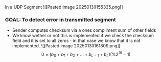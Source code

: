 In a UDP Segment
![[Pasted image 20250130155335.png]]

### GOAL: To detect error in transmitted segment
- Sender computes checksum via a ones compliment sum of other fields
- We know wether or not this is implemented if we check the checksum field and it is set to all zeros - in that case we know that it is not implemented.
![[Pasted image 20250130161809.png]]
$$0 = (b_0 + b_1 + b_2+ ...+ b_{L-1} + b_L) (\%2^{16}-1)$$